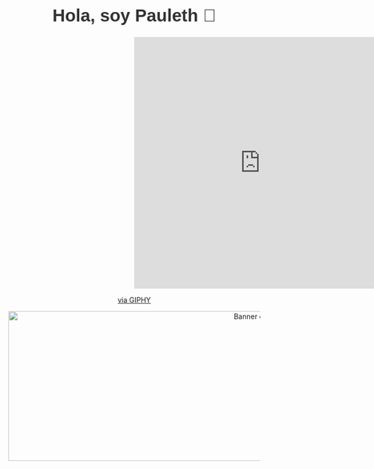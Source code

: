 <div align="center">
  <h1 style="font-family: 'Aptos', sans-serif; font-size: 2.5em; color: #333; ">Hola, soy Pauleth 🤗</h1> <div style="width:100%;height:0;padding-bottom:100%;position:relative;"><iframe src="https://giphy.com/embed/JoaeMGYYkHpC" width="100%" height="100%" style="position:absolute" frameBorder="0" class="giphy-embed" allowFullScreen></iframe></div><p><a href="https://giphy.com/stickers/cat-kawaii-kitten-JoaeMGYYkHpC">via GIPHY</a></p>
</div>
<div align="center">
  <img src="https://firebasestorage.googleapis.com/v0/b/empresacontable-f6247.appspot.com/o/Colorful%20Cute%20Illustrated%20Desktop%20Wallpaper.png?alt=media&token=ff02f421-c0c1-4967-8ace-6402bbc118cd" style="width:200%; height:300px; object-fit:cover; object-position:center;" alt="Banner de Pauleth">
</div>

